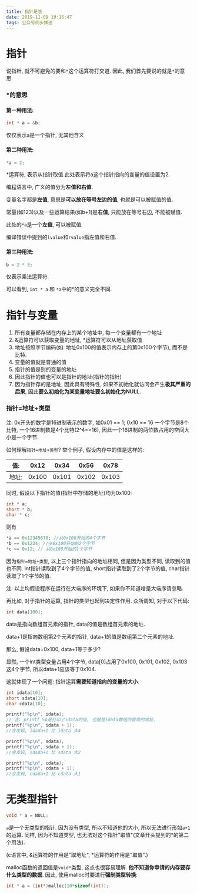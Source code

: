 ```yaml
---
title: 指针是啥
date: 2019-11-09 19:16:47
tags: 公众号同步推送
---
```

# 指针

说指针, 就不可避免的要和`*`这个运算符打交道. 因此, 我们首先要说的就是`*`的意思.

### *的意思
#### 第一种用法:
```cpp
int * a = &b;
```
仅仅表示a是一个指针, 无其他含义

#### 第二种用法:
```cpp
*a = 2;
```
*运算符, 表示从指针取值.此处表示将a这个指针指向的变量的值设置为2.

编程语言中, 广义的值分为**左值和右值**. 

变量名字都是**左值**, 意思是**可以放在等号左边的值**, 也就是可以被赋值的值. 

常量(如123)以及一些运算结果(如b+1)是**右值**, 只能放在等号右边​, 不能被赋值.

此处的`*a`是一个**左值**, 可以被赋值.

编译错误中提到的`lvalue`和`rvalue`指左值和右值.

#### 第三种用法:
```cpp
b = 2 * 3;
```
仅表示乘法运算符.


可以看到, `int * a` 和 `*a`中的*的意义完全不同.

# 指针与变量

1. 所有变量都存储在内存上的某个地址中, 每一个变量都有一个地址
2. &运算符可以获取变量的地址, *运算符可以从地址获取值
3. 地址按照字节编码(如: 地址0x100的值表示内存上的第0x100个字节), 而不是比特.
4. 变量的值就是普通的值
5. 指针的值是别的变量的地址
6. 因此指针的值也可以是指针的地址(指针的指针)
7. 因为指针存的是地址, 因此具有特殊性, 如果不初始化就访问会产生**极其严重的后果**, 因此**要么初始化为某变量地址要么初始化为NULL.**

### 指针=地址+类型

注: 0x开头的数字是16进制表示的数字, 如0x01 == 1; 0x10 == 16
一个字节是8个比特, 一个16进制数是4个比特(2^4==16), 因此一个16进制的两位数占用的空间大小是一个字节.


如何理解`指针=地址+类型`? 举个例子, 假设内存中的值是这样的:

|值:|0x12|0x34|0x56|0x78|
|-|-|-|-|-|
|地址:|0x100|0x101|0x102|0x103|

同时, 假设以下指针的值(指针中存储的地址)均为0x100:
```cpp
int * a;
short * b;
char * c;
```
则有
```cpp
*a == 0x12345678; //从0x100开始的4个字节
*b == 0x1234; //从0x100开始的2个字节
*c == 0x12; // 从0x100开始的1个字节
```
因为`指针=地址+类型`, 以上三个指针指向的地址相同, 但是因为类型不同, 读取到的值也不同. int指针读取到了4个字节的值, short指针读取到了2个字节的值, char指针读取了1个字节的值.

注: 以上均假设程序在运行在大端序的环境下, 如果你不知道啥是大端序请忽略.



再比如, 对于指针的运算, 指针的类型也起到决定性作用. 众所周知, 对于以下代码:
```cpp
int data[100];
```
data是指向数组首元素的指针, data的值是数组首元素的地址.

data+1是指向数组第2个元素的指针, data+1的值是数组第二个元素的地址.

那么, 假设data=0x100, data+1等于多少?

显然, 一个int类型变量占用4个字节, data[0]占用了0x100, 0x101, 0x102, 0x103 这4个字节, 所以data+1应该等于0x104. 

这就体现了一个问题: 指针运算**需要知道指向的变量的大小**.

```cpp
int idata[10];
short sdata[10];
char cdata[10];

printf("%p\n", idata);
// 注: printf %p是打印了idata的值, 也就是idata数组的首项的地址.
printf("%p\n", idata + 1);
//会发现, idada+1 比 idata 大4

printf("%p\n", sdata);
printf("%p\n", sdata + 1);
//会发现, sdada+1 比 sdata 大2

printf("%p\n", cdata);
printf("%p\n", cdata + 1);
//会发现, cdada+1 比 cdata 大1
```

# 无类型指针

```cpp
void * a = NULL;
```

`a`是一个无类型的指针. 因为没有类型, 所以不知道他的大小, 所以无法进行形如`a+1`的运算.
同样, 因为不知道类型, 也无法对这个指针"取值"(文章开头提到的*的第二个用法).

(c语言中, &运算符的作用是"取地址", *运算符的作用是"取值".)

malloc函数的返回值是`void*`类型, 这点也很容易理解. **他不知道你申请的内存要存什么类型的数据**. 因此, 使用malloc时要进行**强制类型转换**:

```cpp
int * a = (int*)malloc(10*sizeof(int));
```
